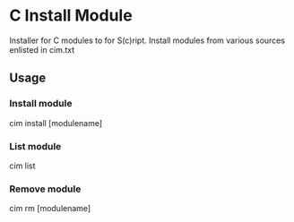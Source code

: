 # C Install Module
Installer for C modules to for S(c)ript.
Install modules from various sources enlisted in cim.txt

## Usage

### Install module
cim install [modulename]

### List module
cim list

### Remove module
cim rm [modulename]

